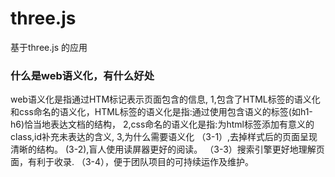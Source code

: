# three.js
基于three.js 的应用
































### 什么是web语义化，有什么好处
web语义化是指通过HTM标记表示页面包含的信息,
1,包含了HTML标签的语义化和css命名的语义化，HTML标签的语义化是指:通过使用包含语义的标签(如h1-h6)恰当地表达文档的结构，
2,css命名的语义化是指:为html标签添加有意义的class,id补充未表达的含义,
3,为什么需要语义化
    （3-1）,去掉样式后的页面呈现清晰的结构。
    (3-2),盲人使用读屏器更好的阅读。
    （3-3）搜索引擎更好地理解页面，有利于收录.
    （3-4），便于团队项目的可持续运作及维护。
    
